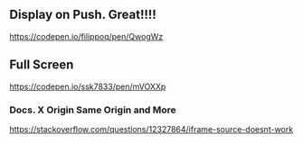 ## Display on Push. Great!!!!

https://codepen.io/filippoq/pen/QwogWz

## Full Screen

https://codepen.io/ssk7833/pen/mVOXXp




### Docs. X Origin Same Origin and More

https://stackoverflow.com/questions/12327864/iframe-source-doesnt-work



